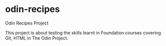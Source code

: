 # odin-recipes
Odin Recipes Project

This project is about testing the skills learnt in Foundation courses covering Git, HTML in The Odin Project.